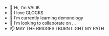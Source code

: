 - 👋 Hi, I’m VALIK 
- 👀 I love GLOCKS
- 🌱 I’m currently learning demonology
- 💞️ I’m looking to collaborate on ...
- 📫 MAY THE BRIDGES I BURN LIGHT MY PATH


